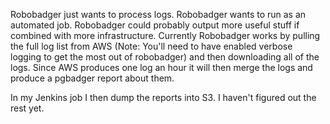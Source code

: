 Robobadger just wants to process logs. Robobadger wants to run as an automated job. Robobadger could probably output more useful stuff if combined with more infrastructure. Currently Robobadger works by pulling the full log list from AWS (Note: You'll need to have enabled verbose logging to get the most out of robobadger) and then downloading all of the logs. Since AWS produces one log an hour it will then merge the logs and produce a pgbadger report about them.

In my Jenkins job I then dump the reports into S3. I haven't figured out the rest yet.

